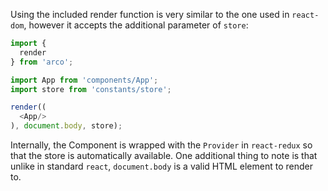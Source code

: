 Using the included render function is very similar to the one used in `react-dom`, however it accepts the additional parameter of `store`:

```javascript
import {
  render
} from 'arco';

import App from 'components/App';
import store from 'constants/store';

render((
  <App/>
), document.body, store);
```

Internally, the Component is wrapped with the `Provider` in `react-redux` so that the store is automatically available. One additional thing to note is that unlike in standard `react`, `document.body` is a valid HTML element to render to.
